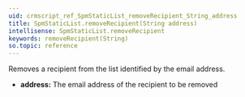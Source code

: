```yaml
---
uid: crmscript_ref_SpmStaticList_removeRecipient_String_address
title: SpmStaticList.removeRecipient(String address)
intellisense: SpmStaticList.removeRecipient
keywords: removeRecipient(String)
so.topic: reference
---
```



Removes a recipient from the list identified by the email address.



* **address:** The email address of the recipient to be removed


